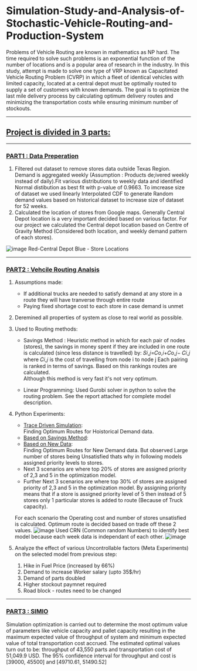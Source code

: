 # Simulation-Study-and-Analysis-of-Stochastic-Vehicle-Routing-and-Production-System

Problems of Vehicle Routing are known in mathematics as NP hard. The time required to solve such problems is an exponential function of the number of locations and is a popular area of research in the industry.
In this study, attempt is made to solve one type of VRP known as Capacitated Vehicle Routing Problem (CVRP) in which a fleet of identical vehicles with limited capacity, located at a central depot must be optimally routed to supply a set of customers with known demands. 
The goal is to optimize the last mile delivery process by calculating optimum delivery routes and minimizing the transportation costs while ensuring minimum number of stockouts.
 
 ---

## <ins>Project is divided in 3 parts: </ins>
 
 ---
 
### <ins>PART1 : Data Preperation</ins>

1. Filtered out dataset to remove stores data outside Texas Region. Demand is aggregated weekly (Assumption : Products de;ivered weekly instead of daily).Fit various distributions to weekly data and identified Normal distibution as best fit with p-value of 0.9663. To imcrease size of dataset we used linearly Interpolated CDF to generate Random demand values based on historical dataset to increase size of dataset for 52 weeks.
2. Calculated the location of stores from Google maps. Generally Central Depot location is a very important decided based on various factor. For our project we calculated the Central depot location based on Centre of Gravity Method (Considered both location, and weekly demand pattern of each stores).  

![image](https://github.com/ishankcode/Simulation-Study-and-Analysis-of-Stochastic-Vehicle-Routing-and-Production-System/assets/66678343/d1ee6dbc-280f-4b49-9600-0710a297b706)
Red-Central Depot
Blue - Store Locations

 
 ---
 
 ### <ins>PART2 : Vehcile Routing Analsis</ins>
 
 1. Assumptions made: 
     - If additional trucks are needed to satisfy demand at any store in a route they will have tranverse through entire route
     - Paying fixed shortage cost to each store in case demand is unmet
 2. Deremined all properties of system as close to real world as possible.
 3. Used to Routing methods:
     - Savings Method : Heuristic method in which for each pair of nodes (stores), the savings in money spent if they are included in one route is calculated                (since less distance is travelled) by:  𝑆𝑖,𝑗=𝐶o,𝑖+𝐶o,𝑗− 𝐶𝑖,𝑗 where 𝐶𝑖,𝑗 is the cost of travelling from node i to node j
       Each pairing is ranked in terms of savings. Based on this rankings routes are calculated. <br />
       Although this method is very fast it's not very optimum.
       
     - Linear Programming: Used Gurobi solver in python to solve the routing problem. See the report attached for complete model description.
4. Python Experiments:
    - <ins>Trace Driven Simulation</ins>: <br />
      Finding Optimum Routes for Hoistorical Demand data.
    - <ins>Based on Savings Method</ins>: <br />
     - <ins>Based on New Data</ins>: <br />
      Finding Optimum Routes for New Demand data.
     But observed Large number of stores being Unsatisfied thats why in following models assigned priority levels to stores.
    - Next 3 scenarios are where top 20% of stores are assigned priority of 2,3 and 5 in the optimization model.
    - Further Next 3 scenarios are where top 30% of stores are assigned priority of 2,3 and 5 in the optimization model.
    By assigning priority means that if a store is assigned priority level of 5 then instead of 5 stores only 1 particular stores is added to route (Because of Truck capacity).<br />
    
    For each scenario the Operating cost and number of stores unsatisfied is calculated. Optimum route is decided based on trade off these 2 values.
    ![image](https://github.com/ishankcode/Simulation-Study-and-Analysis-of-Stochastic-Vehicle-Routing-and-Production-System/assets/66678343/72f101a2-af8c-4716-92f3-c733798dcc8b)
Used CRN (Common random Numbers) to identify best model because each week data is independant of each other.
![image](https://github.com/ishankcode/Simulation-Study-and-Analysis-of-Stochastic-Vehicle-Routing-and-Production-System/assets/66678343/c04007b0-59af-4fcd-9dc4-82e5c5d913b2)


5. Analyze the effect of various Uncontrollable factors (Meta Experiments) on the selected model from previous step:
   1. Hike in Fuel Price (increased by 66%)
   2. Demand to increase Worker salary (upto 35$/hr)
   3. Demand of parts doubled
   4. Higher stockout paymnet required
   5. Road block - routes need to be changed 
  
---

 ### <ins>PART3 : SIMIO</ins>
Simulation optimization is carried out to determine the most optimum value of parameters like vehicle capacity and pallet capacity resulting in the maximum expected value of throughput of system and minimum expected value of total transportation cost accrued.
The estimated optimal values turn out to be: throughput of 43,550 parts and transportation cost of 51,049.9 USD. The 95% confidence interval for throughput and cost is [39000, 45500] and [49710.61, 51490.52]


